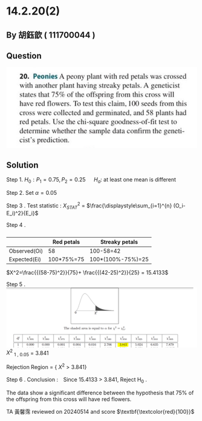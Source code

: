 # 14.2.20(2)

## By 胡鈺歆 ( 111700044 )

## Question
 
 ![image](https://github.com/HWTeng-Course/202402-Statistics/blob/main/Images/S__20316175.jpg)

## Solution

Step 1. $H_0:P_1=0.75, P_2=0.25$ &emsp; $H_a:$ at least one mean is different

Step 2. Set  $\alpha=0.05$

Step 3 . Test statistic : $X^2_{STAT}$ = $\frac{\displaystyle\sum_{i=1}^{n} (O_i-E_i)^2}{E_i}\$ 

Step 4 . 
##### 
|             | Red petals | Streaky petals |
|--------------|----------|----------------|
| Observed(Oi) | 58 | 100-58=42 | 
| Expected(Ei) | 100*75%=75 | 100*(100%-75%)=25 |

$X^2=\frac{{(58-75)^2}}{75}+ \frac{{(42-25)^2}}{25} = 15.4133$ 

Step 5 .
![image](https://github.com/HWTeng-Course/202402-Statistics/blob/main/Images/%E6%93%B7%E5%8F%96.PNG)
$X^{2}$ <sub>1 , 0.05</sub> = 3.841

Rejection Region = { $X^{2}$  > 3.841}

Step 6 . Conclusion :　Since 15.4133 > 3.841, Reject H<sub>0</sub> .

The data show a significant difference between the hypothesis that 75% of the offspring from this cross will have red flowers.  

TA 黃馨霈 reviewed on 20240514 and score $\textbf{\textcolor{red}{100}}$
